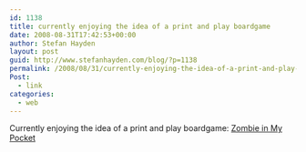 ```yaml
---
id: 1138
title: currently enjoying the idea of a print and play boardgame
date: 2008-08-31T17:42:53+00:00
author: Stefan Hayden
layout: post
guid: http://www.stefanhayden.com/blog/?p=1138
permalink: /2008/08/31/currently-enjoying-the-idea-of-a-print-and-play-boardgame/
Post:
  - link
categories:
  - web
---
```

Currently enjoying the idea of a print and play boardgame: <a href="http://jayisgames.com/archives/2008/08/zombie_in_my_pocket.php">Zombie in My Pocket</a>